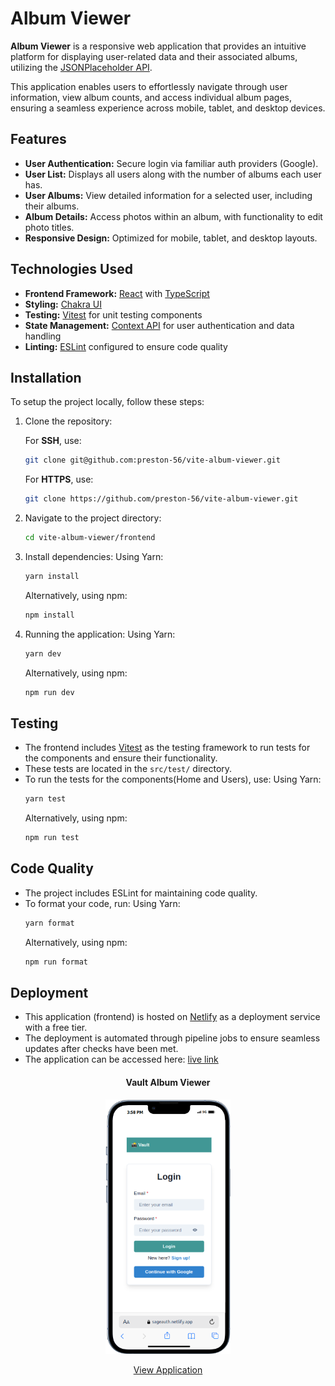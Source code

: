 # Album Viewer

**Album Viewer** is a responsive web application that provides an intuitive platform for displaying user-related data and their associated albums, utilizing the [JSONPlaceholder API](https://jsonplaceholder.typicode.com/).

This application enables users to effortlessly navigate through user information, view album counts, and access individual album pages, ensuring a seamless experience across mobile, tablet, and desktop devices.

## Features

- **User Authentication:** Secure login via familiar auth providers (Google).
- **User List:** Displays all users along with the number of albums each user has.
- **User Albums:** View detailed information for a selected user, including their albums.
- **Album Details:** Access photos within an album, with functionality to edit photo titles.
- **Responsive Design:** Optimized for mobile, tablet, and desktop layouts.

## Technologies Used

- **Frontend Framework:** [React](https://react.dev/) with [TypeScript](https://www.typescriptlang.org/)
- **Styling:** [Chakra UI](https://v2.chakra-ui.com/)
- **Testing:** [Vitest](https://vitest.dev/) for unit testing components
- **State Management:** [Context API](https://react.dev/reference/react/useContext) for user authentication and data handling
- **Linting:** [ESLint](https://eslint.org/) configured to ensure code quality

## Installation

To setup the project locally, follow these steps:

1. Clone the repository:
   
   For **SSH**, use:

   ```bash
   git clone git@github.com:preston-56/vite-album-viewer.git
   ```

   For  **HTTPS**, use:
   ```bash
   git clone https://github.com/preston-56/vite-album-viewer.git
   ```
2. Navigate to the project directory:

   ```bash
   cd vite-album-viewer/frontend
   ```
3. Install dependencies:
   Using Yarn:

   ```bash
   yarn install
   ```
   Alternatively, using npm:
   ```bash
   npm install
   ```
4. Running the application:
   Using Yarn:
   ```bash
   yarn dev
   ```
   Alternatively, using npm:
   ```bash
   npm run dev
   ```
## Testing
- The frontend includes [Vitest](https://vitest.dev/) as the testing framework to run tests for the components and ensure their functionality.
- These tests are located in the `src/test/` directory.
- To run the tests for the components(Home and Users), use:
  Using Yarn:
  ```bash
  yarn test
  ```
  Alternatively, using npm:
  ```bash
  npm run test
  ```
## Code Quality

- The project includes ESLint for maintaining code quality.
- To format your code, run:
  Using Yarn:
  ```bash
  yarn format
  ```
  Alternatively, using npm:
  ```bash
  npm run format
  ```

## Deployment

- This application (frontend) is hosted on [Netlify](https://www.netlify.com/) as a deployment service with a free tier.
- The deployment is automated through pipeline jobs to ensure seamless updates after checks have been met.
- The application can be accessed here: [live link](https://sageauth.netlify.app/home)

<div style="text-align: center;">
    <h4>Vault Album Viewer</h4>
    <img src="./frontend/public/iPhone-13-PRO-sageauth.netlify.app.png" alt="Album Viewer" width="200px">
    <p><a href="https://sageauth.netlify.app/home">View Application</a></p>
</div>
